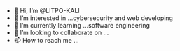 - 👋 Hi, I’m @LITPO-KALI
- 👀 I’m interested in ...cybersecurity and web developing
- 🌱 I’m currently learning ...software engineering
- 💞️ I’m looking to collaborate on ...
- 📫 How to reach me ...

<!---
LITPO-KALI/LITPO-KALI is a ✨ special ✨ repository because its `README.md` (this file) appears on your GitHub profile.
You can click the Preview link to take a look at your changes.
--->
